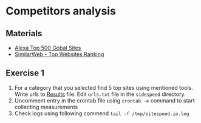# Competitors analysis

## Materials

* [Alexa Top 500 Gobal Sites](https://www.alexa.com/topsites)
* [SimilarWeb - Top Websites Ranking](https://www.similarweb.com/top-websites)

## Exercise 1

1. For a category that you selected find 5 top sites using mentioned tools. Write urls to [Results](https://docs.google.com/spreadsheets/d/1gfl1JFCxVMHz6GxvzSintp7I4aU3XsbNQwrrSodXzWM/edit?usp=sharing) file. Edit `urls.txt` file in the `sidespeed` directory. 
2. Uncomment entry in the crontab file using `crontab -e` command to start collecting measurements
3. Check logs using following commend `tail -f /tmp/sitespeed.io.log`

